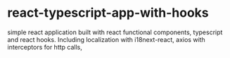 # react-typescript-app-with-hooks
simple react application built with react functional components, typescript and react hooks. Including localization with i18next-react, axios with interceptors for http calls,
